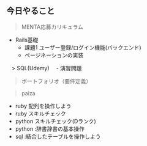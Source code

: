 ## 今日やること

> MENTA応募カリキュラム
- Rails基礎
  - 課題1 ユーザー登録/ログイン機能(バックエンド)
  - ページネーションの実装
  


　> SQL(Udemy)
　- 演習問題

> ポートフォリオ（要件定義）

> paiza
- ruby 配列を操作しよう
- ruby スキルチェック
- python スキルチェック(Dランク)
- python :辞書辞書の基本操作 
- sql :結合したテーブルを操作しよう 

